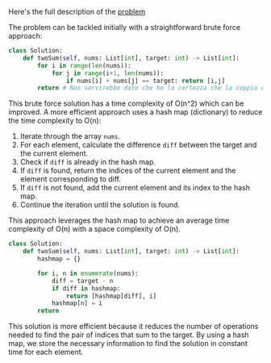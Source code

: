 Here's the full description of the [problem](https://neetcode.io/problems/two-integer-sum)

The problem can be tackled initially with a straightforward brute force approach:

```python
class Solution:
    def twoSum(self, nums: List[int], target: int) -> List[int]:
        for i in range(len(nums)):
            for j in range(i+1, len(nums)):
                if nums[i] + nums[j] == target: return [i,j]
        return # Non servirebbe dato che ho la certezza che la coppia esista sempre
```

This brute force solution has a time complexity of O(n^2) which can be improved. A more efficient approach uses a hash map (dictionary) to reduce the time complexity to O(n): 

1. Iterate through the array `nums`.
2. For each element, calculate the difference `diff` between the target and the current element.
3. Check if `diff` is already in the hash map.
4. If `diff` is found, return the indices of the current element and the element corresponding to diff.
5. If `diff` is not found, add the current element and its index to the hash map.
6. Continue the iteration until the solution is found.

This approach leverages the hash map to achieve an average time complexity of O(n) with a space complexity of O(n).

```python
class Solution:
    def twoSum(self, nums: List[int], target: int) -> List[int]:
        hashmap = {}

        for i, n in enumerate(nums): 
            diff = target - n 
            if diff in hashmap: 
                return [hashmap[diff], i]
            hashmap[n] = i 
        return 
```

This solution is more efficient because it reduces the number of operations needed to find the pair of indices that sum to the target. By using a hash map, we store the necessary information to find the solution in constant time for each element.